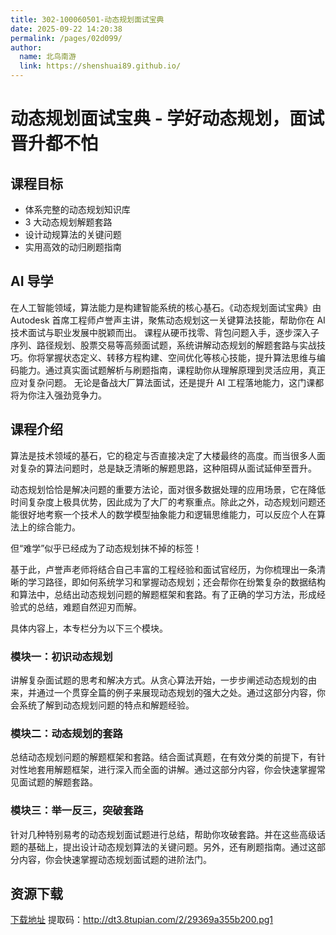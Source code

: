 ```yaml
---
title: 302-100060501-动态规划面试宝典
date: 2025-09-22 14:20:38
permalink: /pages/02d099/
author: 
  name: 北鸟南游
  link: https://shenshuai89.github.io/
---
```


# 动态规划面试宝典 - 学好动态规划，面试晋升都不怕

## 课程目标
- 体系完整的动态规划知识库
- 3 大动态规划解题套路
- 设计动规算法的关键问题
- 实用高效的动归刷题指南

## AI 导学
在人工智能领域，算法能力是构建智能系统的核心基石。《动态规划面试宝典》由 Autodesk 首席工程师卢誉声主讲，聚焦动态规划这一关键算法技能，帮助你在 AI 技术面试与职业发展中脱颖而出。
课程从硬币找零、背包问题入手，逐步深入子序列、路径规划、股票交易等高频面试题，系统讲解动态规划的解题套路与实战技巧。你将掌握状态定义、转移方程构建、空间优化等核心技能，提升算法思维与编码能力。通过真实面试题解析与刷题指南，课程助你从理解原理到灵活应用，真正应对复杂问题。
无论是备战大厂算法面试，还是提升 AI 工程落地能力，这门课都将为你注入强劲竞争力。


## 课程介绍
算法是技术领域的基石，它的稳定与否直接决定了大楼最终的高度。而当很多人面对复杂的算法问题时，总是缺乏清晰的解题思路，这种阻碍从面试延伸至晋升。

动态规划恰恰是解决问题的重要方法论，面对很多数据处理的应用场景，它在降低时间复杂度上极具优势，因此成为了大厂的考察重点。除此之外，动态规划问题还能很好地考察一个技术人的数学模型抽象能力和逻辑思维能力，可以反应个人在算法上的综合能力。

但“难学”似乎已经成为了动态规划抹不掉的标签！

基于此，卢誉声老师将结合自己丰富的工程经验和面试官经历，为你梳理出一条清晰的学习路径，即如何系统学习和掌握动态规划；还会帮你在纷繁复杂的数据结构和算法中，总结出动态规划问题的解题框架和套路。有了正确的学习方法，形成经验式的总结，难题自然迎刃而解。

具体内容上，本专栏分为以下三个模块。

### 模块一：初识动态规划

讲解复杂面试题的思考和解决方式。从贪心算法开始，一步步阐述动态规划的由来，并通过一个贯穿全篇的例子来展现动态规划的强大之处。通过这部分内容，你会系统了解到动态规划问题的特点和解题经验。

### 模块二：动态规划的套路

总结动态规划问题的解题框架和套路。结合面试真题，在有效分类的前提下，有针对性地套用解题框架，进行深入而全面的讲解。通过这部分内容，你会快速掌握常见面试题的解题套路。

### 模块三：举一反三，突破套路

针对几种特别易考的动态规划面试题进行总结，帮助你攻破套路。并在这些高级话题的基础上，提出设计动态规划算法的关键问题。另外，还有刷题指南。通过这部分内容，你会快速掌握动态规划面试题的进阶法门。

## 资源下载
[下载地址](https://pan.baidu.com/s/1UBq2m83NJSy9vYbCL70leQ) 提取码：http://dt3.8tupian.com/2/29369a355b200.pg1